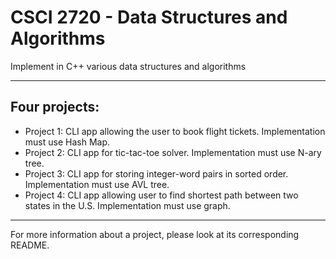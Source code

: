 # CSCI 2720 - Data Structures and Algorithms

Implement in C++ various data structures and algorithms

<hr/>

## Four projects:

- Project 1: CLI app allowing the user to book flight tickets. Implementation must use Hash Map.
- Project 2: CLI app for tic-tac-toe solver. Implementation must use N-ary tree.
- Project 3: CLI app for storing integer-word pairs in sorted order. Implementation must use AVL tree.
- Project 4: CLI app allowing user to find shortest path between two states in the U.S. Implementation must use graph.

<hr/>

For more information about a project, please look at its corresponding README.


